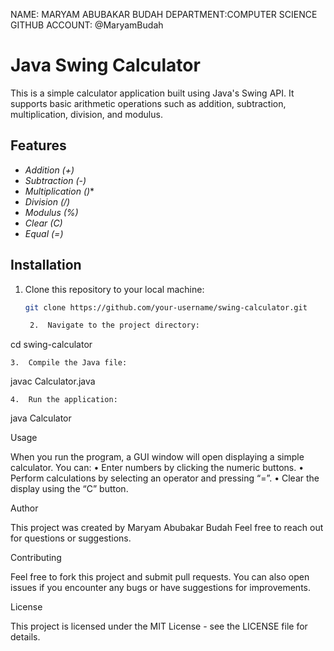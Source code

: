 NAME: MARYAM ABUBAKAR BUDAH
DEPARTMENT:COMPUTER SCIENCE
GITHUB ACCOUNT: @MaryamBudah

# Java Swing Calculator

This is a simple calculator application built using Java's Swing API. It supports basic arithmetic operations such as addition, subtraction, multiplication, division, and modulus.

## Features
- *Addition (+)*
- *Subtraction (-)*
- *Multiplication ()**
- *Division (/)*
- *Modulus (%)*
- *Clear (C)*
- *Equal (=)*

## Installation

1. Clone this repository to your local machine:
   ```bash
   git clone https://github.com/your-username/swing-calculator.git

	2.	Navigate to the project directory:

cd swing-calculator


	3.	Compile the Java file:

javac Calculator.java


	4.	Run the application:

java Calculator


Usage

When you run the program, a GUI window will open displaying a simple calculator. You can:
	•	Enter numbers by clicking the numeric buttons.
	•	Perform calculations by selecting an operator and pressing “=”.
	•	Clear the display using the “C” button.

Author

This project was created by Maryam Abubakar Budah
Feel free to reach out for questions or suggestions.

Contributing

Feel free to fork this project and submit pull requests. You can also open issues if you encounter any bugs or have suggestions for improvements.

License

This project is licensed under the MIT License - see the LICENSE file for details.
